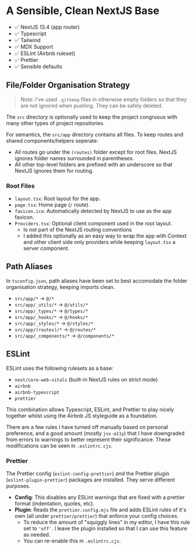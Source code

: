 # A Sensible, Clean NextJS Base

- ✅ NextJS 13.4 (app router)
- ✅ Typescript
- ✅ Tailwind
- ✅ MDX Support
- ✅ ESLint (Airbnb ruleset)
- ✅ Prettier
- ✅ Sensible defaults

## File/Folder Organisation Strategy

> Note: I've used `.gitkeep` files in otherwise empty folders so that they are not ignored when pushing. They can be safely deleted.

The `src` directory is optionally used to keep the project congruous with many other types of project repositories.

For semantics, the `src/app` directory contains all files. To keep routes and shared components/helpers seperate:

- All routes go under the `(routes)` folder except for root files. NextJS ignores folder names surrounded in parentheses.
- All other top-level folders are prefixed with an underscore so that NextJS ignores them for routing.

### Root Files

- `layout.tsx`: Root layout for the app.
- `page.tsx`: Home page (`/` route).
- `favicon.ico`: Automatically detected by NextJS to use as the app favicon.
- `Providers.tsx`: Optional client component used in the root layout.
  - Is not part of the NextJS routing conventions
  - I added this optionally as an easy way to wrap the app with Context and other client side only providers while keeping `layout.tsx` a server component.

## Path Aliases

In `tsconfig.json`, path aliases have been set to best accomodate the folder organisation strategy, keeping imports clean.

- `src/app/*` → `@/*`
- `src/app/_utils/*` → `@/utils/*`
- `src/app/_types/*` → `@/types/*`
- `src/app/_hooks/*` → `@/hooks/*`
- `src/app/_styles/*` → `@/styles/*`
- `src/app/(routes)/*` → `@/routes/*`
- `src/app/_components/*` → `@/components/*`

## ESLint

ESLint uses the following rulesets as a base:

- `next/core-web-vitals` (built-in NextJS rules on strict mode)
- `airbnb`
- `airbnb-typescript`
- `prettier`

This combination allows Typescript, ESLint, and Prettier to play nicely together whilst using the Airbnb JS styleguide as a foundation.

There are a few rules I have turned off manually based on personal preference, and a good amount (mostly `jsx-a11y`) that I have downgraded from errors to warnings to better represent their significance. These modifications can be seen in `.eslintrc.cjs`.

### Prettier

The Prettier config (`eslint-config-prettier`) _and_ the Prettier plugin (`eslint-plugin-prettier`) packages are installed. They serve different purposes.

- **Config**: This disables any ESLint warnings that are fixed with a prettier format (indentation, quotes, etc).
- **Plugin**: Reads the `prettier.config.mjs` file and adds ESLint rules of it's own (all under `prettier/prettier`) that enforce your config choices.
  - To reduce the amount of "squiggly lines" in my editor, I have this rule set to `'off'`. I leave the plugin installed so that I can use this feature as needed.
  - You can re-enable this in `.eslintrc.cjs`.
